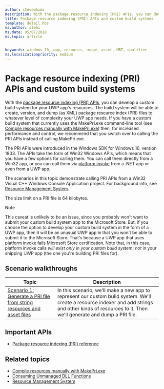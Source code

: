 ```yaml
---
author: stevewhims
Description: With the package resource indexing (PRI) APIs, you can develop a custom build system for your UWP app's resources. The build system will be able to create, version, and dump PRI files to whatever level of complexity your UWP app needs.
title: Package resource indexing (PRI) APIs and custom build systems
template: detail.hbs
ms.author: stwhi
ms.date: 05/07/2018
ms.topic: article


keywords: windows 10, uwp, resource, image, asset, MRT, qualifier
ms.localizationpriority: medium
---
```


# Package resource indexing (PRI) APIs and custom build systems
With the [package resource indexing (PRI) APIs](https://msdn.microsoft.com/library/windows/desktop/mt845690), you can develop a custom build system for your UWP app's resources. The build system will be able to create, version, and dump (as XML) package resource index (PRI) files to whatever level of complexity your UWP app needs. If you have a custom build system that currently uses the MakePri.exe command-line tool (see [Compile resources manually with MakePri.exe](makepri-exe-command-options.md)) then, for increased performance and control, we recommend that you switch over to calling the PRI APIs instead of calling MakePri.exe.

The PRI APIs were introduced in the Windows SDK for Windows 10, version 1803. The APIs take the form of Win32 Windows APIs, which means that you have a few options for calling them. You can call them directly from a Win32 app, or you can call them via [platform invoke](/dotnet/framework/interop/consuming-unmanaged-dll-functions?branch=live) from a .NET app or even from a UWP app.

The scenarios in this topic demonstrate calling PRI APIs from a Win32 Visual C++ Windows Console Application project. For background info, see [Resource Management System](resource-management-system.md).

The size limit on a PRI file is 64 kilobytes.

> [!NOTE]
> This caveat is unlikely to be an issue, since you probably won't want to submit your custom build system app to the Microsoft Store. But, if you choose the option to develop your custom build system in the form of a UWP app, then it will be an unusual UWP app in that you won't be able to submit it to the Microsoft Store. That's because a UWP app that uses platform invoke fails Microsoft Store certification. Note that, in this case, platform invoke calls *will exist only in your custom build system*; *not* in your shipping UWP app (the one you're building PRI files for).

## Scenario walkthroughs
|Topic|Description|
|-|-|
|[Scenario 1: Generate a PRI file from string resources and asset files](pri-apis-scenario-1.md)|In this scenario, we'll make a new app to represent our custom build system. We'll create a resource indexer and add strings and other kinds of resources to it. Then we'll generate and dump a PRI file.|

## Important APIs
* [Package resource indexing (PRI) reference](https://msdn.microsoft.com/library/windows/desktop/mt845690)

## Related topics
* [Compile resources manually with MakePri.exe](makepri-exe-command-options.md)
* [Consuming Unmanaged DLL Functions](/dotnet/framework/interop/consuming-unmanaged-dll-functions?branch=live)
* [Resource Management System](resource-management-system.md)
